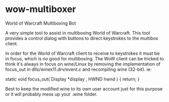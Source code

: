 # wow-multiboxer
World of Warcraft Multiboxing Bot

A very simple tool to assist in multiboxing World of Warcraft. This tool provides a control dialog with buttons to direct keystrokes to the multibox client. 

In order for the World of Warcraft client to receive to keystrokes it must be in focus, which is no good for multiboxing. The WoW client can be tricked to think it's always in focus on wine/Linux by removing the implementation of focus_out in dlls/winex11.drv/event.c and recompiling wine (32-bit). ie: 

static void focus_out( Display *display , HWND hwnd ) { return; }  

Best to keep the modified wine to its own user account just for this purpose or it will probably mess up your .wine folder. 
